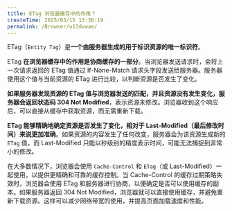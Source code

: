 ```yaml
---
title: ETag 浏览器缓存中的作用？
createTime: 2025/03/15 13:30:19
permalink: /Browser/u13dvwae/
---
```


ETag（`Entity Tag`）是**一个由服务器生成的用于标识资源的唯一标识符**。

ETag **在浏览器缓存中的作用是协商缓存的一部分**。当浏览器发送请求时，会将上一次请求返回的 ETag 值通过 If-None-Match 请求头字段发送给服务器。服务器使用这个值与当前资源的 ETag 进行比较，以判断资源是否发生了变化。

**如果服务器发现资源的 ETag 值与浏览器发送的匹配，并且资源没有发生变化，服务器会返回状态码 304 Not Modified**，表示资源未修改。浏览器收到这个响应后，可以直接从缓存中获取资源，而无需重新下载。

**ETag 能够精确地确定资源是否发生了变化，相对于 Last-Modified（最后修改时间）来说更加准确**。如果资源的内容发生了任何改变，服务器会为该资源生成新的 `ETag` 值，而 Last-Modified 只能以秒级别的精度表示时间，可能无法捕捉到非常小的修改。

在大多数情况下，浏览器会使用 `Cache-Control` 和 `ETag`（或 Last-Modified）一起使用，以提供更精确和可靠的缓存控制。当 Cache-Control 的缓存过期策略失效时，浏览器会使用 ETag 和服务器进行协商，以便确定是否可以使用缓存的副本。如果服务器返回 304 Not Modified，浏览器就可以直接使用缓存，并避免重新下载资源。这样可以减少网络带宽的使用，并提高页面加载速度和性能。
